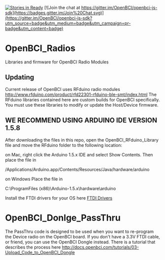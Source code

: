 [![Stories in Ready](https://badge.waffle.io/OpenBCI/OpenBCI_Radios.png?label=ready&title=Ready)](https://waffle.io/OpenBCI/OpenBCI_Radios)
[![Join the chat at https://gitter.im/OpenBCI/openbci-js-sdk](https://badges.gitter.im/Join%20Chat.svg)](https://gitter.im/OpenBCI/openbci-js-sdk?utm_source=badge&utm_medium=badge&utm_campaign=pr-badge&utm_content=badge)

# OpenBCI_Radios
Libraries and firmware for OpenBCI Radio Modules

## Updating

Current release of OpenBCI uses RFduino radio modules
http://www.rfduino.com/product/rfd22301-rfduino-ble-smt/index.html
The RFduino libraries contained here are custom builds for OpenBCI specifically. You must use these libraries to modify or update the Host/Device firmware.

## WE RECOMMEND USING ARDUINO IDE VERSION 1.5.8

After downloading the files in this repo, open the OpenBCI_RFduino_Library file and move the RFduino folder to the following location:

on Mac, right click the Arduino 1.5.x IDE and select Show Contents.
Then place the file in

/Applications/Arduino.app/Contents/Resources/Java/hardware/arduino


on Windows
Place the file in

C:\ProgramFiles (x86)\Arduino-1.5.x\hardware\arduino

Install the FTDI drivers for your OS here [FTDI Drivers](www.ftdichip.com/drivers/vcp.htm)

# OpenBCI_Donlge_PassThru
The PassThru code is designed to be used when you want to re-program the Device radio on the OpenBCI board. If you don't have a 3.3V FTDI cable, or friend, you can use the OpenBCI Dongle instead.
There is a tutorial that describes the process here
http://docs.openbci.com/tutorials/03-Upload_Code_to_OpenBCI_Dongle
